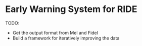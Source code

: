 # Early Warning System for RIDE

TODO:
  * Get the output format from Mel and Fidel
  * Build a framework for iteratively improving the data
